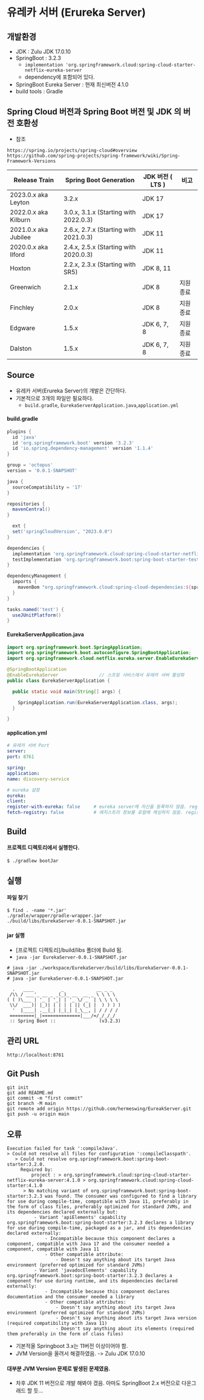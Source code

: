 # 유레카 서버 (Erureka Server)

## 개발환경
- JDK : Zulu JDK 17.0.10
- SpringBoot : 3.2.3 
  - `implementation 'org.springframework.cloud:spring-cloud-starter-netflix-eureka-server`
  - dependency에 포함되어 있다.
- SpringBoot Eureka Server : 현재 최신버전 4.1.0
- build tools : Gradle

## Spring Cloud 버전과 Spring Boot 버전 및 JDK 의 버전 호환성
- 참조
```text
https://spring.io/projects/spring-cloud#overview  
https://github.com/spring-projects/spring-framework/wiki/Spring-Framework-Versions
```
| Release Train        | Spring Boot Generation                | JDK 버전 ( LTS ) | 비고   |
|----------------------|---------------------------------------|----------------|------|
| 2023.0.x aka Leyton  | 3.2.x                                 | JDK 17         |      |
| 2022.0.x aka Kilburn | 3.0.x, 3.1.x (Starting with 2022.0.3) | JDK 17         |      |
| 2021.0.x aka Jubilee | 2.6.x, 2.7.x (Starting with 2021.0.3) | JDK 11         |      |
| 2020.0.x aka Ilford  | 2.4.x, 2.5.x (Starting with 2020.0.3) | JDK 11         |      |
| Hoxton               | 2.2.x, 2.3.x (Starting with SR5)      | JDK 8, 11      |      |
| Greenwich            | 2.1.x                                 | JDK 8          | 지원종료 |
| Finchley             | 2.0.x                                 | JDK 8          | 지원종료 |
| Edgware              | 1.5.x                                 | JDK 6, 7, 8    | 지원종료 |
| Dalston              | 1.5.x                                 | JDK 6, 7, 8    | 지원종료 |

## Source
- 유레카 서버(Erureka Server)의 개발은 간단하다.
- 기본적으로 3개의 파일만 필요하다.
  - `build.gradle`, `EurekaServerApplication.java`,`application.yml`

#### build.gradle
```gradle
plugins {
  id 'java'
  id 'org.springframework.boot' version '3.2.3'
  id 'io.spring.dependency-management' version '1.1.4'
}

group = 'octopus'
version = '0.0.1-SNAPSHOT'

java {
  sourceCompatibility = '17'
}

repositories {
  mavenCentral()
}

  ext {
  set('springCloudVersion', "2023.0.0")
}

dependencies {
  implementation 'org.springframework.cloud:spring-cloud-starter-netflix-eureka-server'
  testImplementation 'org.springframework.boot:spring-boot-starter-test'
}

dependencyManagement {
  imports {
    mavenBom "org.springframework.cloud:spring-cloud-dependencies:${springCloudVersion}"
  }
}

tasks.named('test') {
  useJUnitPlatform()
}
```

#### EurekaServerApplication.java
```java
import org.springframework.boot.SpringApplication;
import org.springframework.boot.autoconfigure.SpringBootApplication;
import org.springframework.cloud.netflix.eureka.server.EnableEurekaServer;

@SpringBootApplication
@EnableEurekaServer               // 스프링 서비스에서 유레카 서버 활성화
public class EurekaServerApplication {

  public static void main(String[] args) {

    SpringApplication.run(EurekaServerApplication.class, args);
  }

}
```

#### application.yml
```yml
# 유레카 서버 Port
server:
port: 8761

spring:
application:
name: discovery-service

# eureka 설정
eureka:
client:
register-with-eureka: false     # eureka server에 자신을 등록하지 않음. registry에 등록할지 여부. false로 하지 않으면 자기 자신을 클라이언트로 등록함
fetch-registry: false           # 레지스트리 정보를 로컬에 캐싱하지 않음. registry에 있는 정보들을 가져올지 여부
```

## Build
#### 프로젝트 디렉토리에서 실행한다.
```text
$ ./gradlew bootJar
```

## 실행
#### 파일 찾기
```text
$ find . -name '*.jar'                                   
./gradle/wrapper/gradle-wrapper.jar
./build/libs/EurekaServer-0.0.1-SNAPSHOT.jar
```

#### jar 실행
- [프로젝트 디렉토리]/build/libs 폴더에 Build 됨. 
- `java -jar EurekaServer-0.0.1-SNAPSHOT.jar `
```text
# java -jar ./workspace/EurekaServer/build/libs/EurekaServer-0.0.1-SNAPSHOT.jar
# java -jar EurekaServer-0.0.1-SNAPSHOT.jar                               

  .   ____          _            __ _ _
 /\\ / ___'_ __ _ _(_)_ __  __ _ \ \ \ \
( ( )\___ | '_ | '_| | '_ \/ _` | \ \ \ \
 \\/  ___)| |_)| | | | | || (_| |  ) ) ) )
  '  |____| .__|_| |_|_| |_\__, | / / / /
 =========|_|==============|___/=/_/_/_/
 :: Spring Boot ::                (v3.2.3)
```

## 관리 URL
`http://localhost:8761`

## Git Push
```git
git init
git add README.md
git commit -m "first commit"
git branch -M main
git remote add origin https://github.com/hermeswing/EureakServer.git
git push -u origin main
```

## 오류
```text
Execution failed for task ':compileJava'.
> Could not resolve all files for configuration ':compileClasspath'.
   > Could not resolve org.springframework.boot:spring-boot-starter:3.2.0.
     Required by:
         project : > org.springframework.cloud:spring-cloud-starter-netflix-eureka-server:4.1.0 > org.springframework.cloud:spring-cloud-starter:4.1.0
      > No matching variant of org.springframework.boot:spring-boot-starter:3.2.3 was found. The consumer was configured to find a library for use during compile-time, compatible with Java 11, preferably in the form of class files, preferably optimized for standard JVMs, and its dependencies declared externally but:
          - Variant 'apiElements' capability org.springframework.boot:spring-boot-starter:3.2.3 declares a library for use during compile-time, packaged as a jar, and its dependencies declared externally:
              - Incompatible because this component declares a component, compatible with Java 17 and the consumer needed a component, compatible with Java 11
              - Other compatible attribute:
                  - Doesn't say anything about its target Java environment (preferred optimized for standard JVMs)
          - Variant 'javadocElements' capability org.springframework.boot:spring-boot-starter:3.2.3 declares a component for use during runtime, and its dependencies declared externally:
              - Incompatible because this component declares documentation and the consumer needed a library
              - Other compatible attributes:
                  - Doesn't say anything about its target Java environment (preferred optimized for standard JVMs)
                  - Doesn't say anything about its target Java version (required compatibility with Java 11)
                  - Doesn't say anything about its elements (required them preferably in the form of class files)
```
- 기본적올 Springboot 3.x는 11버전 이상이어야 함.
- JVM Version을 올려서 해결하였음. -> Zulu JDK 17.0.10

#### 대부분 JVM Version 문제로 발생된 문제였음.
- 차후 JDK 11 버전으로 개발 해봐야 겠음. 아마도 SpringBoot 2.x 버전으로 다운그래드 할 듯...